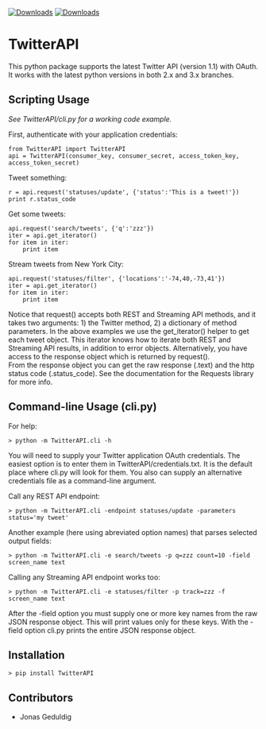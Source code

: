 [![Downloads](https://pypip.in/d/TwitterAPI/badge.png)](https://crate.io/packages/TwitterAPI)
[![Downloads](https://pypip.in/v/TwitterAPI/badge.png)](https://crate.io/packages/TwitterAPI)

TwitterAPI
==========
This python package supports the latest Twitter API (version 1.1) with OAuth.  It works 
with the latest python versions in both 2.x and 3.x branches.  

Scripting Usage
---------------
*See TwitterAPI/cli.py for a working code example.*

First, authenticate with your application credentials:

	from TwitterAPI import TwitterAPI
	api = TwitterAPI(consumer_key, consumer_secret, access_token_key, access_token_secret)

Tweet something:

	r = api.request('statuses/update', {'status':'This is a tweet!'})
	print r.status_code

Get some tweets:

	api.request('search/tweets', {'q':'zzz'})
	iter = api.get_iterator()
	for item in iter:
		print item

Stream tweets from New York City:

	api.request('statuses/filter', {'locations':'-74,40,-73,41'})
	iter = api.get_iterator()
	for item in iter:
		print item
		
Notice that request() accepts both REST and Streaming API methods, and it takes two
arguments: 1) the Twitter method, 2) a dictionary of method parameters.  In the above
examples we use the get_iterator() helper to get each tweet object.  This iterator knows
how to iterate both REST and Streaming API results, in addition to error objects.
Alternatively, you have access to the response object which is returned by request().  
From the response object you can get the raw response (.text) and the http status
code (.status_code).  See the documentation for the Requests library for more info.

Command-line Usage (cli.py)
---------------------------
For help:

	> python -m TwitterAPI.cli -h 

You will need to supply your Twitter application OAuth credentials.  The easiest option
is to enter them in TwitterAPI/credentials.txt.  It is the default place where cli.py will
look for them.  You also can supply an alternative credentials file as a command-line
argument.

Call any REST API endpoint:

	> python -m TwitterAPI.cli -endpoint statuses/update -parameters status='my tweet'

Another example (here using abreviated option names) that parses selected output fields:

	> python -m TwitterAPI.cli -e search/tweets -p q=zzz count=10 -field screen_name text 

Calling any Streaming API endpoint works too:

	> python -m TwitterAPI.cli -e statuses/filter -p track=zzz -f screen_name text

After the -field option you must supply one or more key names from the raw JSON response
object.  This will print values only for these keys.  With the -field option cli.py prints 
the entire JSON response object.  

Installation
------------
	> pip install TwitterAPI
	
Contributors
------------
* Jonas Geduldig
